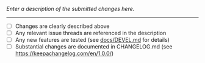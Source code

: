 *Enter a description of the submitted changes here.*

----------

- [ ] Changes are clearly described above
- [ ] Any relevant issue threads are referenced in the description
- [ ] Any new features are tested (see [docs/DEVEL.md](docs/DEVEL.md) for details)
- [ ] Substantial changes are documented in CHANGELOG.md (see https://keepachangelog.com/en/1.0.0/)
